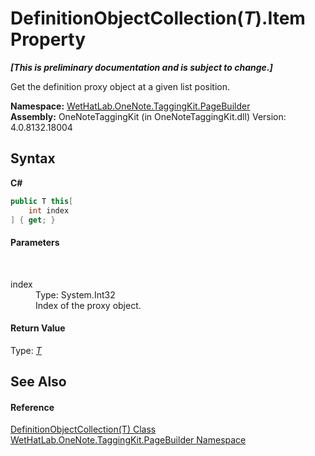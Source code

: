 # DefinitionObjectCollection(*T*).Item Property 
 _**\[This is preliminary documentation and is subject to change.\]**_

Get the definition proxy object at a given list position.

**Namespace:**&nbsp;<a href="56352230-71f2-f4b7-63a8-983965663af5">WetHatLab.OneNote.TaggingKit.PageBuilder</a><br />**Assembly:**&nbsp;OneNoteTaggingKit (in OneNoteTaggingKit.dll) Version: 4.0.8132.18004

## Syntax

**C#**<br />
``` C#
public T this[
	int index
] { get; }
```


#### Parameters
&nbsp;<dl><dt>index</dt><dd>Type: System.Int32<br />Index of the proxy object.</dd></dl>

#### Return Value
Type: <a href="337fd22b-47e1-4469-894c-9cae483b1cf4">*T*</a><br />

## See Also


#### Reference
<a href="337fd22b-47e1-4469-894c-9cae483b1cf4">DefinitionObjectCollection(T) Class</a><br /><a href="56352230-71f2-f4b7-63a8-983965663af5">WetHatLab.OneNote.TaggingKit.PageBuilder Namespace</a><br />